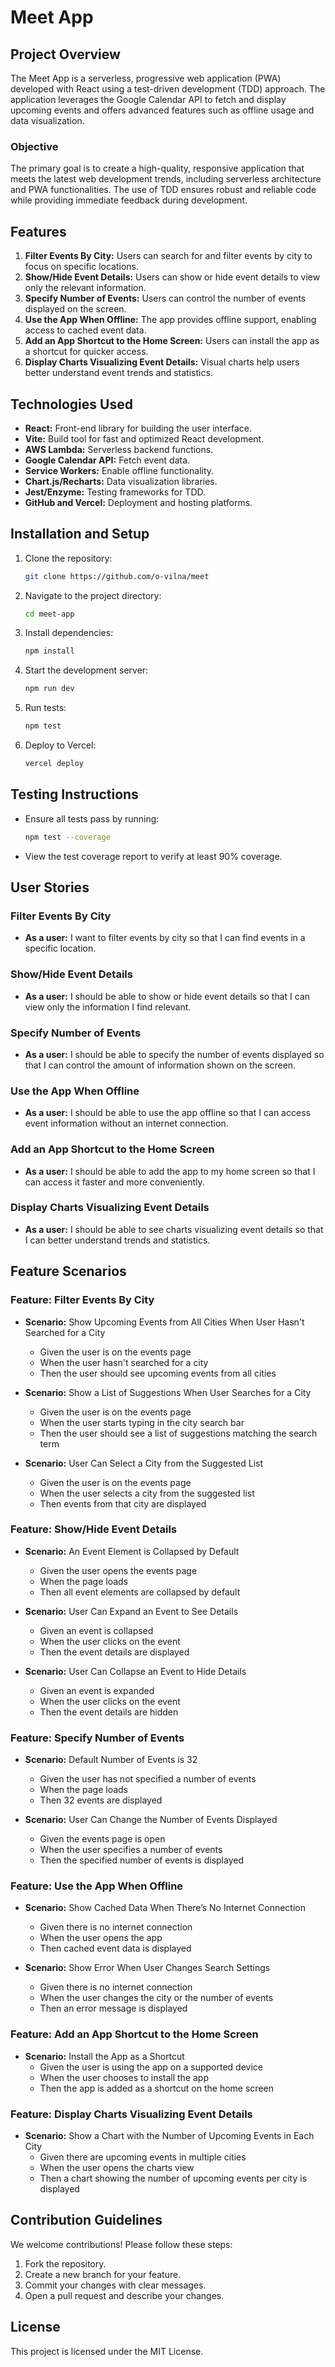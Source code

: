 # Meet App

## Project Overview
The Meet App is a serverless, progressive web application (PWA) developed with React using a test-driven development (TDD) approach. The application leverages the Google Calendar API to fetch and display upcoming events and offers advanced features such as offline usage and data visualization.

### Objective
The primary goal is to create a high-quality, responsive application that meets the latest web development trends, including serverless architecture and PWA functionalities. The use of TDD ensures robust and reliable code while providing immediate feedback during development.

## Features
1. **Filter Events By City:** Users can search for and filter events by city to focus on specific locations.
2. **Show/Hide Event Details:** Users can show or hide event details to view only the relevant information.
3. **Specify Number of Events:** Users can control the number of events displayed on the screen.
4. **Use the App When Offline:** The app provides offline support, enabling access to cached event data.
5. **Add an App Shortcut to the Home Screen:** Users can install the app as a shortcut for quicker access.
6. **Display Charts Visualizing Event Details:** Visual charts help users better understand event trends and statistics.

## Technologies Used
- **React:** Front-end library for building the user interface.
- **Vite:** Build tool for fast and optimized React development.
- **AWS Lambda:** Serverless backend functions.
- **Google Calendar API:** Fetch event data.
- **Service Workers:** Enable offline functionality.
- **Chart.js/Recharts:** Data visualization libraries.
- **Jest/Enzyme:** Testing frameworks for TDD.
- **GitHub and Vercel:** Deployment and hosting platforms.

## Installation and Setup
1. Clone the repository:
   ```bash
   git clone https://github.com/o-vilna/meet
   ```
2. Navigate to the project directory:
   ```bash
   cd meet-app
   ```
3. Install dependencies:
   ```bash
   npm install
   ```
4. Start the development server:
   ```bash
   npm run dev
   ```
5. Run tests:
   ```bash
   npm test
   ```
6. Deploy to Vercel:
   ```bash
   vercel deploy
   ```

## Testing Instructions
- Ensure all tests pass by running:
  ```bash
  npm test --coverage
  ```
- View the test coverage report to verify at least 90% coverage.

## User Stories

### Filter Events By City
- **As a user:** I want to filter events by city so that I can find events in a specific location.

### Show/Hide Event Details
- **As a user:** I should be able to show or hide event details so that I can view only the information I find relevant.

### Specify Number of Events
- **As a user:** I should be able to specify the number of events displayed so that I can control the amount of information shown on the screen.

### Use the App When Offline
- **As a user:** I should be able to use the app offline so that I can access event information without an internet connection.

### Add an App Shortcut to the Home Screen
- **As a user:** I should be able to add the app to my home screen so that I can access it faster and more conveniently.

### Display Charts Visualizing Event Details
- **As a user:** I should be able to see charts visualizing event details so that I can better understand trends and statistics.

## Feature Scenarios

### Feature: Filter Events By City
- **Scenario:** Show Upcoming Events from All Cities When User Hasn't Searched for a City
  - Given the user is on the events page
  - When the user hasn't searched for a city
  - Then the user should see upcoming events from all cities

- **Scenario:** Show a List of Suggestions When User Searches for a City
  - Given the user is on the events page
  - When the user starts typing in the city search bar
  - Then the user should see a list of suggestions matching the search term

- **Scenario:** User Can Select a City from the Suggested List
  - Given the user is on the events page
  - When the user selects a city from the suggested list
  - Then events from that city are displayed

### Feature: Show/Hide Event Details
- **Scenario:** An Event Element is Collapsed by Default
  - Given the user opens the events page
  - When the page loads
  - Then all event elements are collapsed by default

- **Scenario:** User Can Expand an Event to See Details
  - Given an event is collapsed
  - When the user clicks on the event
  - Then the event details are displayed

- **Scenario:** User Can Collapse an Event to Hide Details
  - Given an event is expanded
  - When the user clicks on the event
  - Then the event details are hidden

### Feature: Specify Number of Events
- **Scenario:** Default Number of Events is 32
  - Given the user has not specified a number of events
  - When the page loads
  - Then 32 events are displayed

- **Scenario:** User Can Change the Number of Events Displayed
  - Given the events page is open
  - When the user specifies a number of events
  - Then the specified number of events is displayed

### Feature: Use the App When Offline
- **Scenario:** Show Cached Data When There’s No Internet Connection
  - Given there is no internet connection
  - When the user opens the app
  - Then cached event data is displayed

- **Scenario:** Show Error When User Changes Search Settings
  - Given there is no internet connection
  - When the user changes the city or the number of events
  - Then an error message is displayed

### Feature: Add an App Shortcut to the Home Screen
- **Scenario:** Install the App as a Shortcut
  - Given the user is using the app on a supported device
  - When the user chooses to install the app
  - Then the app is added as a shortcut on the home screen

### Feature: Display Charts Visualizing Event Details
- **Scenario:** Show a Chart with the Number of Upcoming Events in Each City
  - Given there are upcoming events in multiple cities
  - When the user opens the charts view
  - Then a chart showing the number of upcoming events per city is displayed

## Contribution Guidelines
We welcome contributions! Please follow these steps:
1. Fork the repository.
2. Create a new branch for your feature.
3. Commit your changes with clear messages.
4. Open a pull request and describe your changes.

## License
This project is licensed under the MIT License.
